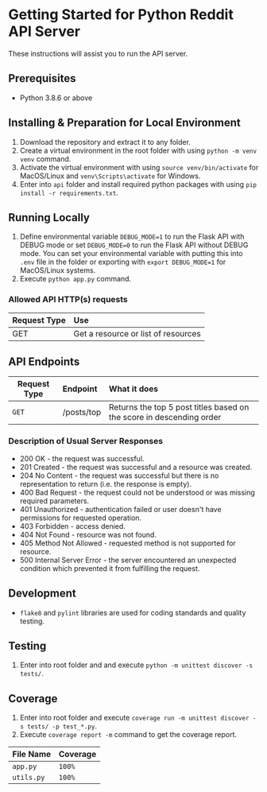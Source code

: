 # Getting Started for Python Reddit API Server

These instructions will assist you to run the API server.

## Prerequisites

* Python 3.8.6 or above

## Installing & Preparation for Local Environment

1. Download the repository and extract it to any folder.
2. Create a virtual environment in the root folder with using ``python -m venv venv`` command.
3. Activate the virtual environment with using ``source venv/bin/activate`` for MacOS/Linux and ``venv\Scripts\activate`` for Windows.
4. Enter into ``api`` folder and install required python packages with using ``pip install -r requirements.txt``.

## Running Locally

1. Define environmental variable ``DEBUG_MODE=1`` to run the Flask API with DEBUG mode or set ``DEBUG_MODE=0`` to run the Flask API without DEBUG mode. You can set your environmental variable with putting this into ``.env`` file in the folder or exporting with ``export DEBUG_MODE=1`` for MacOS/Linux systems.
2. Execute ``python app.py`` command.

### Allowed API HTTP(s) requests

| Request Type | Use                                 |
| ------------ |:----------------------------------- |
| GET          | Get a resource or list of resources |

## API Endpoints

| Request Type      | Endpoint                    | What it does                                                          |
| ----------------- |:--------------------------- |:--------------------------------------------------------------------- |
| ``GET``           | /posts/top                  | Returns the top 5 post titles based on the score in descending order  |

### Description of Usual Server Responses

*   200 OK - the request was successful.
*   201 Created - the request was successful and a resource was created.
*   204 No Content - the request was successful but there is no representation to return (i.e. the response is empty).
*   400 Bad Request - the request could not be understood or was missing required parameters.
*   401 Unauthorized - authentication failed or user doesn't have permissions for requested operation.
*   403 Forbidden - access denied.
*   404 Not Found - resource was not found.
*   405 Method Not Allowed - requested method is not supported for resource.
*   500 Internal Server Error - the server encountered an unexpected condition which prevented it from fulfilling the request.

## Development

* ``flake8`` and ``pylint`` libraries are used for coding standards and quality testing.

## Testing
1. Enter into root folder and and execute ``python -m unittest discover -s tests/``.

## Coverage

1. Enter into root folder and execute ``coverage run -m unittest discover -s tests/ -p test_*.py``.
2. Execute ``coverage report -m`` command to get the coverage report.

| File Name              | Coverage                       |
| ---------------------- |:------------------------------ |
| ``app.py``             | ``100%``                       |
| ``utils.py``           | ``100%``                       |

